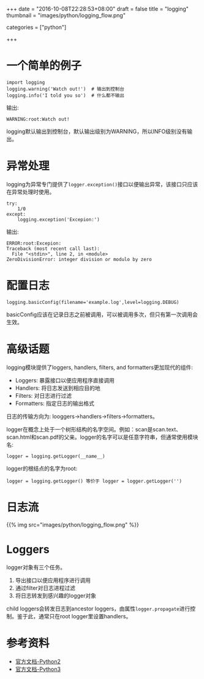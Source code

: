 +++
date = "2016-10-08T22:28:53+08:00"
draft = false
title = "logging"
thumbnail = "images/python/logging_flow.png"

categories = ["python"]

+++

# 一个简单的例子
    import logging
    logging.warning('Watch out!')  # 输出到控制台
    logging.info('I told you so')  # 什么都不输出
输出:

    WARNING:root:Watch out!

logging默认输出到控制台，默认输出级别为WARNING，所以INFO级别没有输出。

# 异常处理
logging为异常专门提供了`logger.exception()`接口以便输出异常，该接口只应该在异常处理时使用。

    try:
        1/0
    except:
        logging.exception('Excepion:')

输出:

    ERROR:root:Excepion:
    Traceback (most recent call last):
      File "<stdin>", line 2, in <module>
    ZeroDivisionError: integer division or modulo by zero

# 配置日志
    logging.basicConfig(filename='example.log',level=logging.DEBUG)
basicConfig应该在记录日志之前被调用，可以被调用多次，但只有第一次调用会生效。

# 高级话题
logging模块提供了loggers, handlers, filters, and formatters更加现代的组件:

* Loggers:    暴露接口以便应用程序直接调用
* Handlers:   将日志发送到相应目的地
* Filters:    对日志进行过滤
* Formatters: 指定日志的输出格式

日志的传输方向为: looggers->handlers->filters->formatters。

logger在概念上处于一个树形结构的名字空间。例如：scan是scan.text、scan.html和scan.pdf的父亲。logger的名字可以是任意字符串，但通常使用模块名:

    logger = logging.getLogger(__name__)

logger的根结点的名字为root:

    logger = logging.getLogger() 等价于 logger = logger.getLogger('')

# 日志流
{{% img src="images/python/logging_flow.png" %}}

# Loggers
logger对象有三个任务。

1. 导出接口以便应用程序进行调用
1. 通过filter对日志进程过滤
1. 将日志转发到感兴趣的logger对象

child loggers会转发日志到ancestor loggers，由属性`logger.propagate`进行控制。鉴于此，通常只在root logger里设置handlers。

# 参考资料
* [官方文档-Python2](https://docs.python.org/2/library/logging.html)
* [官方文档-Python3](https://docs.python.org/3/library/logging.html)
